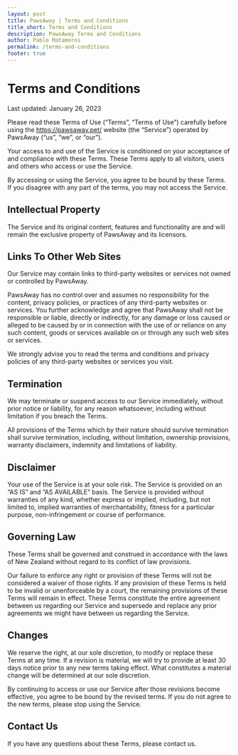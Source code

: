 ```yaml
---
layout: post
title: PawsAway | Terms and Conditions
title_short: Terms and Conditions
description: PawsAway Terms and Conditions
author: Pablo Matamoros
permalink: /terms-and-conditions
footer: true
---
```


# Terms and Conditions

Last updated: January 26, 2023

Please read these Terms of Use (“Terms”, “Terms of Use”) carefully before using the https://pawsaway.pet/ website (the “Service”) operated by PawsAway (“us”, “we”, or “our”).

Your access to and use of the Service is conditioned on your acceptance of and compliance with these Terms. These Terms apply to all visitors, users and others who access or use the Service.

By accessing or using the Service, you agree to be bound by these Terms. If you disagree with any part of the terms, you may not access the Service.

## Intellectual Property

The Service and its original content, features and functionality are and will remain the exclusive property of PawsAway and its licensors.

## Links To Other Web Sites

Our Service may contain links to third-party websites or services not owned or controlled by PawsAway.

PawsAway has no control over and assumes no responsibility for the content, privacy policies, or practices of any third-party websites or services. You further acknowledge and agree that PawsAway shall not be responsible or liable, directly or indirectly, for any damage or loss caused or alleged to be caused by or in connection with the use of or reliance on any such content, goods or services available on or through any such web sites or services.

We strongly advise you to read the terms and conditions and privacy policies of any third-party websites or services you visit.

## Termination

We may terminate or suspend access to our Service immediately, without prior notice or liability, for any reason whatsoever, including without limitation if you breach the Terms.

All provisions of the Terms which by their nature should survive termination shall survive termination, including, without limitation, ownership provisions, warranty disclaimers, indemnity and limitations of liability.

## Disclaimer

Your use of the Service is at your sole risk. The Service is provided on an “AS IS” and “AS AVAILABLE” basis. The Service is provided without warranties of any kind, whether express or implied, including, but not limited to, implied warranties of merchantability, fitness for a particular purpose, non-infringement or course of performance.

## Governing Law

These Terms shall be governed and construed in accordance with the laws of New Zealand without regard to its conflict of law provisions.

Our failure to enforce any right or provision of these Terms will not be considered a waiver of those rights. If any provision of these Terms is held to be invalid or unenforceable by a court, the remaining provisions of these Terms will remain in effect. These Terms constitute the entire agreement between us regarding our Service and supersede and replace any prior agreements we might have between us regarding the Service.

## Changes

We reserve the right, at our sole discretion, to modify or replace these Terms at any time. If a revision is material, we will try to provide at least 30 days notice prior to any new terms taking effect. What constitutes a material change will be determined at our sole discretion.

By continuing to access or use our Service after those revisions become effective, you agree to be bound by the revised terms. If you do not agree to the new terms, please stop using the Service.

## Contact Us

If you have any questions about these Terms, please contact us.
